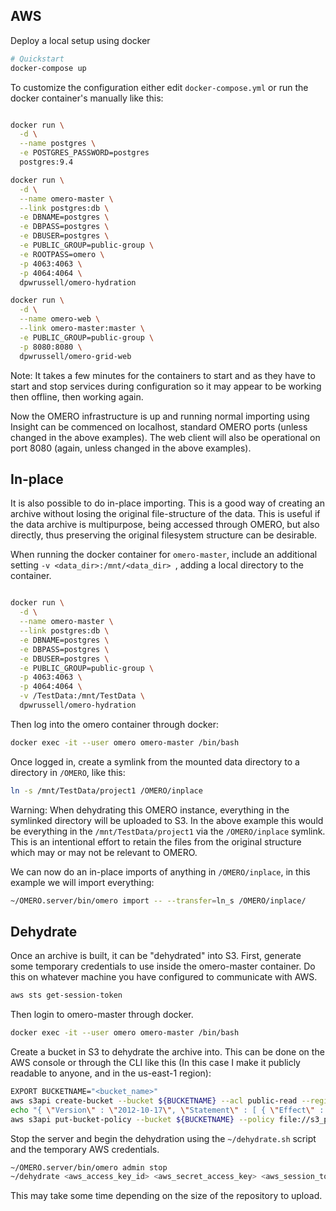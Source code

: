 AWS
---

Deploy a local setup using docker

```bash
# Quickstart
docker-compose up
```

To customize the configuration either edit `docker-compose.yml` or run the
docker container's manually like this:

```bash

docker run \
  -d \
  --name postgres \
  -e POSTGRES_PASSWORD=postgres
  postgres:9.4

docker run \
  -d \
  --name omero-master \
  --link postgres:db \
  -e DBNAME=postgres \
  -e DBPASS=postgres \
  -e DBUSER=postgres \
  -e PUBLIC_GROUP=public-group \
  -e ROOTPASS=omero \
  -p 4063:4063 \
  -p 4064:4064 \
  dpwrussell/omero-hydration

docker run \
  -d \
  --name omero-web \
  --link omero-master:master \
  -e PUBLIC_GROUP=public-group \
  -p 8080:8080 \
  dpwrussell/omero-grid-web
```

Note: It takes a few minutes for the containers to start and as they have to
start and stop services during configuration so it may appear to be working
then offline, then working again.

Now the OMERO infrastructure is up and running normal importing using Insight
can be commenced on localhost, standard OMERO ports (unless changed in the
above examples). The web client will also be operational on port 8080 (again,
unless changed in the above examples).

In-place
--------

It is also possible to do in-place importing. This is a good way of creating
an archive without losing the original file-structure of the data. This is
useful if the data archive is multipurpose, being accessed through OMERO, but
also directly, thus preserving the original filesystem structure can be
desirable.

When running the docker container for `omero-master`, include an additional
setting `-v <data_dir>:/mnt/<data_dir> `, adding a local directory to the
container.

```bash

docker run \
  -d \
  --name omero-master \
  --link postgres:db \
  -e DBNAME=postgres \
  -e DBPASS=postgres \
  -e DBUSER=postgres \
  -e PUBLIC_GROUP=public-group \
  -p 4063:4063 \
  -p 4064:4064 \
  -v /TestData:/mnt/TestData \
  dpwrussell/omero-hydration
```

Then log into the omero container through docker:

```bash
docker exec -it --user omero omero-master /bin/bash
```

Once logged in, create a symlink from the mounted data directory to a directory
in `/OMERO`, like this:

```bash
ln -s /mnt/TestData/project1 /OMERO/inplace
```

Warning: When dehydrating this OMERO instance, everything in the symlinked
directory will be uploaded to S3. In the above example this would be everything
in the `/mnt/TestData/project1` via the `/OMERO/inplace` symlink. This is an
intentional effort to retain the files from the original structure which may
or may not be relevant to OMERO.

We can now do an in-place imports of anything in `/OMERO/inplace`, in this
example we will import everything:

```bash
~/OMERO.server/bin/omero import -- --transfer=ln_s /OMERO/inplace/
```

Dehydrate
---------

Once an archive is built, it can be "dehydrated" into S3. First, generate
some temporary credentials to use inside the omero-master container. Do this
on whatever machine you have configured to communicate with AWS.

```bash
aws sts get-session-token
```

Then login to omero-master through docker.

```bash
docker exec -it --user omero omero-master /bin/bash
```

Create a bucket in S3 to dehydrate the archive into. This can be done on the
AWS console or through the CLI like this (In this case I make it publicly
readable to anyone, and in the us-east-1 region):

```bash
EXPORT BUCKETNAME="<bucket_name>"
aws s3api create-bucket --bucket ${BUCKETNAME} --acl public-read --region us-east-1
echo "{ \"Version\" : \"2012-10-17\", \"Statement\" : [ { \"Effect\" : \"Allow\", \"Principal\" : \"*\", \"Resource\" : [ \"arn:aws:s3:::ionewfioewn9023/*\" ], \"Sid\" : \"PublicReadGetObject\", \"Action\" : [ \"s3:GetObject\" ] } ] }" > s3_public.json
aws s3api put-bucket-policy --bucket ${BUCKETNAME} --policy file://s3_public.json --region us-east-1
```

Stop the server and begin the dehydration using the `~/dehydrate.sh` script and the temporary
AWS credentials.

```bash
~/OMERO.server/bin/omero admin stop
~/dehydrate <aws_access_key_id> <aws_secret_access_key> <aws_session_token> <s3_bucket>
```

This may take some time depending on the size of the repository to upload.
